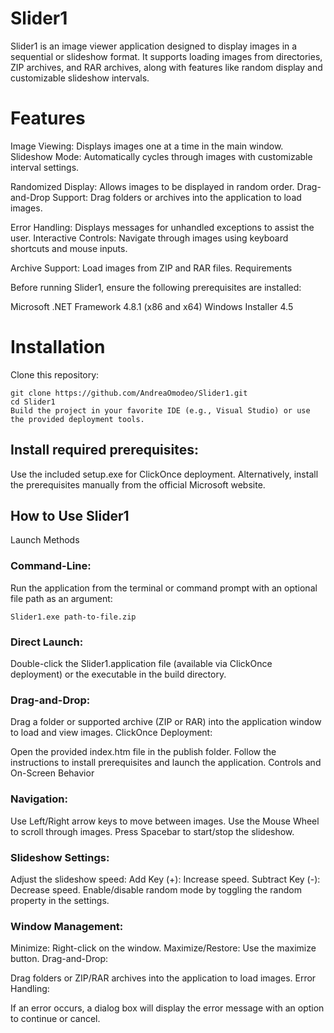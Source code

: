 # Slider1
Slider1 is an image viewer application designed to display images in a sequential or slideshow format. It supports loading images from directories, ZIP archives, and RAR archives, along with features like random display and customizable slideshow intervals.

# Features
Image Viewing: Displays images one at a time in the main window.
Slideshow Mode: Automatically cycles through images with customizable interval settings.

Randomized Display: Allows images to be displayed in random order.
Drag-and-Drop Support: Drag folders or archives into the application to load images.

Error Handling: Displays messages for unhandled exceptions to assist the user.
Interactive Controls: Navigate through images using keyboard shortcuts and mouse inputs.

Archive Support: Load images from ZIP and RAR files.
Requirements

Before running Slider1, ensure the following prerequisites are installed:

Microsoft .NET Framework 4.8.1 (x86 and x64)
Windows Installer 4.5
# Installation
Clone this repository:

```
git clone https://github.com/AndreaOmodeo/Slider1.git
cd Slider1
Build the project in your favorite IDE (e.g., Visual Studio) or use the provided deployment tools.
```

## Install required prerequisites:

Use the included setup.exe for ClickOnce deployment.
Alternatively, install the prerequisites manually from the official Microsoft website.
## How to Use Slider1
Launch Methods
### Command-Line:

Run the application from the terminal or command prompt with an optional file path as an argument:
```
Slider1.exe path-to-file.zip
```

### Direct Launch:

Double-click the Slider1.application file (available via ClickOnce deployment) or the executable in the build directory.
### Drag-and-Drop:

Drag a folder or supported archive (ZIP or RAR) into the application window to load and view images.
ClickOnce Deployment:

Open the provided index.htm file in the publish folder.
Follow the instructions to install prerequisites and launch the application.
Controls and On-Screen Behavior
### Navigation:

Use Left/Right arrow keys to move between images.
Use the Mouse Wheel to scroll through images.
Press Spacebar to start/stop the slideshow.
### Slideshow Settings:

Adjust the slideshow speed:
Add Key (+): Increase speed.
Subtract Key (-): Decrease speed.
Enable/disable random mode by toggling the random property in the settings.
### Window Management:

Minimize: Right-click on the window.
Maximize/Restore: Use the maximize button.
Drag-and-Drop:

Drag folders or ZIP/RAR archives into the application to load images.
Error Handling:

If an error occurs, a dialog box will display the error message with an option to continue or cancel.
